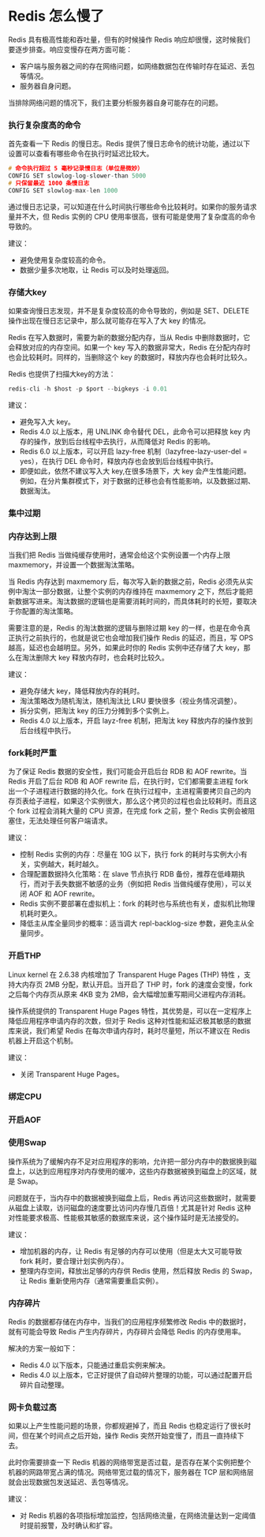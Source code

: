 # Redis 怎么慢了

Redis 具有极高性能和吞吐量，但有的时候操作 Redis 响应却很慢，这时候我们要逐步排查。响应变慢存在两方面可能：

- 客户端与服务器之间的存在网络问题，如网络数据包在传输时存在延迟、丢包等情况。
- 服务器自身问题。

当排除网络问题的情况下，我们主要分析服务器自身可能存在的问题。

### 执行复杂度高的命令

首先查看一下 Redis 的慢日志。Redis 提供了慢日志命令的统计功能，通过以下设置可以查看有哪些命令在执行时延迟比较大。

```C
# 命令执行超过 5 毫秒记录慢日志（单位是微妙）
CONFIG SET slowlog-log-slower-than 5000
# 只保留最近 1000 条慢日志
CONFIG SET slowlog-max-len 1000
```

通过慢日志记录，可以知道在什么时间执行哪些命令比较耗时。如果你的服务请求量并不大，但 Redis 实例的 CPU 使用率很高，很有可能是使用了复杂度高的命令导致的。

建议：
- 避免使用复杂度较高的命令。
- 数据少量多次地取，让 Redis 可以及时处理返回。

### 存储大key

如果查询慢日志发现，并不是复杂度较高的命令导致的，例如是 SET、DELETE 操作出现在慢日志记录中，那么就可能存在写入了大 key 的情况。

Redis 在写入数据时，需要为新的数据分配内存，当从 Redis 中删除数据时，它会释放对应的内存空间。如果一个 key 写入的数据非常大，Redis 在分配内存时也会比较耗时。同样的，当删除这个 key 的数据时，释放内存也会耗时比较久。

Redis 也提供了扫描大key的方法：

```C
redis-cli -h $host -p $port --bigkeys -i 0.01
```

建议：
- 避免写入大 key。
- Redis 4.0 以上版本，用 UNLINK 命令替代 DEL，此命令可以把释放 key 内存的操作，放到后台线程中去执行，从而降低对 Redis 的影响。
- Redis 6.0 以上版本，可以开启 lazy-free 机制（lazyfree-lazy-user-del = yes），在执行 DEL 命令时，释放内存也会放到后台线程中执行。
- 即便如此，依然不建议写入大 key,在很多场景下，大 key 会产生性能问题。例如，在分片集群模式下，对于数据的迁移也会有性能影响，以及数据过期、数据淘汰。

### 集中过期

### 内存达到上限

当我们把 Redis 当做纯缓存使用时，通常会给这个实例设置一个内存上限 maxmemory，并设置一个数据淘汰策略。

当 Redis 内存达到 maxmemory 后，每次写入新的数据之前，Redis 必须先从实例中淘汰一部分数据，让整个实例的内存维持在 maxmemory 之下，然后才能把新数据写进来。淘汰数据的逻辑也是需要消耗时间的，而具体耗时的长短，要取决于你配置的淘汰策略。

需要注意的是，Redis 的淘汰数据的逻辑与删除过期 key 的一样，也是在命令真正执行之前执行的，也就是说它也会增加我们操作 Redis 的延迟，而且，写 OPS 越高，延迟也会越明显。另外，如果此时你的 Redis 实例中还存储了大 key，那么在淘汰删除大 key 释放内存时，也会耗时比较久。

建议：
- 避免存储大 key，降低释放内存的耗时。
- 淘汰策略改为随机淘汰，随机淘汰比 LRU 要快很多（视业务情况调整）。
- 拆分实例，把淘汰 key 的压力分摊到多个实例上。
- Redis 4.0 以上版本，开启 layz-free 机制，把淘汰 key 释放内存的操作放到后台线程中执行。

### fork耗时严重


为了保证 Redis 数据的安全性，我们可能会开启后台 RDB 和 AOF rewrite。当 Redis 开启了后台 RDB 和 AOF rewrite 后，在执行时，它们都需要主进程 fork 出一个子进程进行数据的持久化。fork 在执行过程中，主进程需要拷贝自己的内存页表给子进程，如果这个实例很大，那么这个拷贝的过程也会比较耗时。而且这个 fork 过程会消耗大量的 CPU 资源，在完成 fork 之前，整个 Redis 实例会被阻塞住，无法处理任何客户端请求。

建议：
- 控制 Redis 实例的内存：尽量在 10G 以下，执行 fork 的耗时与实例大小有关，实例越大，耗时越久。
- 合理配置数据持久化策略：在 slave 节点执行 RDB 备份，推荐在低峰期执行，而对于丢失数据不敏感的业务（例如把 Redis 当做纯缓存使用），可以关闭 AOF 和 AOF rewrite。
- Redis 实例不要部署在虚拟机上：fork 的耗时也与系统也有关，虚拟机比物理机耗时更久。
- 降低主从库全量同步的概率：适当调大 repl-backlog-size 参数，避免主从全量同步。

### 开启THP

Linux kernel 在 2.6.38 内核增加了 Transparent Huge Pages (THP) 特性 ，支持大内存页 2MB 分配，默认开启。当开启了 THP 时，fork 的速度会变慢，fork 之后每个内存页从原来 4KB 变为 2MB，会大幅增加重写期间父进程内存消耗。

操作系统提供的 Transparent Huge Pages 特性，其优势是，可以在一定程序上降低应用程序申请内存的次数，但对于 Redis 这种对性能和延迟极其敏感的数据库来说，我们希望 Redis 在每次申请内存时，耗时尽量短，所以不建议在 Redis 机器上开启这个机制。

建议：
- 关闭 Transparent Huge Pages。

### 绑定CPU

### 开启AOF

### 使用Swap

操作系统为了缓解内存不足对应用程序的影响，允许把一部分内存中的数据换到磁盘上，以达到应用程序对内存使用的缓冲，这些内存数据被换到磁盘上的区域，就是 Swap。

问题就在于，当内存中的数据被换到磁盘上后，Redis 再访问这些数据时，就需要从磁盘上读取，访问磁盘的速度要比访问内存慢几百倍！尤其是针对 Redis 这种对性能要求极高、性能极其敏感的数据库来说，这个操作延时是无法接受的。

建议：
- 增加机器的内存，让 Redis 有足够的内存可以使用（但是太大又可能导致 fork 耗时，要合理计划实例内存）。
- 整理内存空间，释放出足够的内存供 Redis 使用，然后释放 Redis 的 Swap，让 Redis 重新使用内存（通常需要重启实例）。

### 内存碎片

Redis 的数据都存储在内存中，当我们的应用程序频繁修改 Redis 中的数据时，就有可能会导致 Redis 产生内存碎片，内存碎片会降低 Redis 的内存使用率。

解决的方案一般如下：
- Redis 4.0 以下版本，只能通过重启实例来解决。
- Redis 4.0 以上版本，它正好提供了自动碎片整理的功能，可以通过配置开启碎片自动整理。

### 网卡负载过高

如果以上产生性能问题的场景，你都规避掉了，而且 Redis 也稳定运行了很长时间，但在某个时间点之后开始，操作 Redis 突然开始变慢了，而且一直持续下去。

此时你需要排查一下 Redis 机器的网络带宽是否过载，是否存在某个实例把整个机器的网路带宽占满的情况。网络带宽过载的情况下，服务器在 TCP 层和网络层就会出现数据包发送延迟、丢包等情况。

建议：
- 对 Redis 机器的各项指标增加监控，包括网络流量，在网络流量达到一定阈值时提前报警，及时确认和扩容。